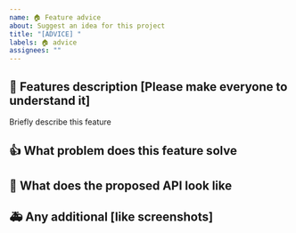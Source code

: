 ```yaml
---
name: 🏠 Feature advice
about: Suggest an idea for this project
title: "[ADVICE] "
labels: 🏠 advice
assignees: ""
---
```


## 🤪 Features description [Please make everyone to understand it]

Briefly describe this feature

## 👍 What problem does this feature solve

## 👾 What does the proposed API look like

## 🚑 Any additional [like screenshots]
